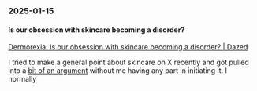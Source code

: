 ### 2025-01-15
#### Is our obsession with skincare becoming a disorder?
[Dermorexia: Is our obsession with skincare becoming a disorder? | Dazed](https://www.dazeddigital.com/beauty/article/65829/1/dermorexia-is-our-obsession-with-skincare-becoming-a-disorder)

I tried to make a general point about skincare on X recently and got pulled into a [bit of an argument](https://x.com/debugjois/status/1859830719834619941) without me having any part in initiating it. I normally 

